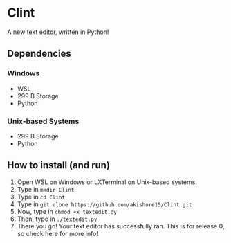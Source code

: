 # Clint
A new text editor, written in Python!
## Dependencies
### Windows
 - WSL
 - 299 B Storage
 - Python
### Unix-based Systems
- 299 B Storage
- Python
## How to install (and run)
1. Open WSL on Windows or LXTerminal on Unix-based systems.
2. Type in `mkdir Clint`
3. Type in `cd Clint`
4. Type in `git clone https://github.com/akishore15/Clint.git`
5. Now, type in `chmod +x textedit.py`
6. Then, type in `./textedit.py`
7. There you go! Your text editor has successfully ran. This is for release 0, so check here for more info!
